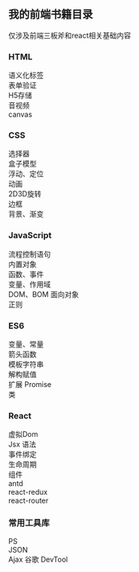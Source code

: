 我的前端书籍目录
-- 
仅涉及前端三板斧和react相关基础内容
### HTML
语义化标签  
表单验证  
H5存储  
音视频  
canvas  
### CSS
选择器  
盒子模型  
浮动、定位  
动画  
2D3D旋转  
边框  
背景、渐变
### JavaScript
流程控制语句  
内置对象  
函数、事件  
变量、作用域  
DOM、BOM
面向对象  
正则
### ES6
变量、常量  
箭头函数  
模板字符串  
解构赋值  
扩展 
Promise  
类  
### React
虚拟Dom  
Jsx 语法  
事件绑定  
生命周期  
组件  
antd  
react-redux  
react-router  
### 常用工具库
PS  
JSON  
Ajax
谷歌 DevTool
